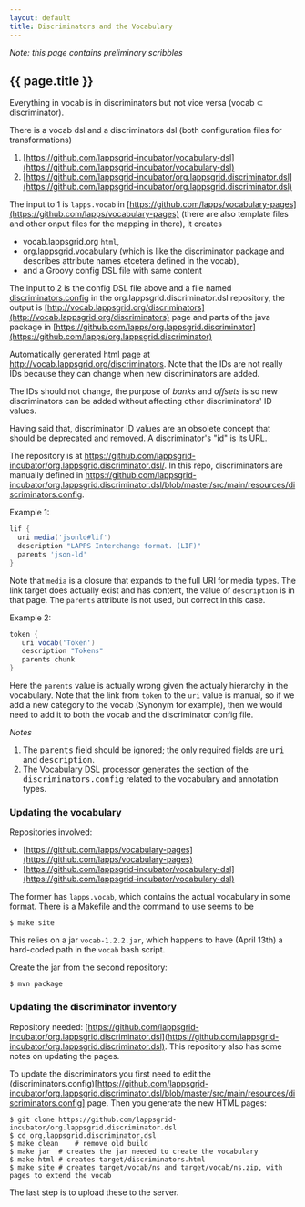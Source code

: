 ```yaml
---
layout: default
title: Discriminators and the Vocabulary
---
```


*Note: this page contains preliminary scribbles*

## {{ page.title }}

Everything in vocab is in discriminators but not vice versa (vocab ⊂ discriminator).

There is a vocab dsl and a discriminators dsl (both configuration files for transformations)

  1. [https://github.com/lappsgrid-incubator/vocabulary-dsl](https://github.com/lappsgrid-incubator/vocabulary-dsl)
  2. [https://github.com/lappsgrid-incubator/org.lappsgrid.discriminator.dsl](https://github.com/lappsgrid-incubator/org.lappsgrid.discriminator.dsl)

The input to 1 is `lapps.vocab` in [https://github.com/lapps/vocabulary-pages](https://github.com/lapps/vocabulary-pages) (there are also template files and other onput files for the mapping in there), it creates 

  - vocab.lappsgrid.org `html`, 
  - [org.lappsgrid.vocabulary](https://github.com/lapps/org.lappsgrid.vocabulary) (which is like the discriminator package and describes attribute names etcetera defined in the vocab), 
  - and a Groovy config DSL file with same content

The input to 2 is the config DSL file above and a file named [discriminators.config](https://github.com/lappsgrid-incubator/org.lappsgrid.discriminator.dsl/blob/master/src/main/resources/discriminators.config) in the org.lappsgrid.discriminator.dsl repository, the output is [http://vocab.lappsgrid.org/discriminators](http://vocab.lappsgrid.org/discriminators) page and parts of the java package in [https://github.com/lapps/org.lappsgrid.discriminator](https://github.com/lapps/org.lappsgrid.discriminator)

Automatically generated html page at http://vocab.lappsgrid.org/discriminators. Note that the IDs are not really IDs because they can change when new discriminators are added.

<div class='note'>
<p>The IDs should not change, the purpose of <i>banks</i> and <i>offsets</i> is so new discriminators can be added without affecting other discriminators' ID values.</p>
<p>Having said that, discriminator ID values are an obsolete concept that should be deprecated and removed.  A discriminator's "id" is its URL.</p>
</div>

The repository is at https://github.com/lappsgrid-incubator/org.lappsgrid.discriminator.dsl/. In this repo, discriminators are manually defined in https://github.com/lappsgrid-incubator/org.lappsgrid.discriminator.dsl/blob/master/src/main/resources/discriminators.config.

Example 1:

```groovy
lif {
  uri media('jsonld#lif')
  description "LAPPS Interchange format. (LIF)"
  parents 'json-ld'
}
```

Note that `media` is a closure that expands to the full URI for media types. The link target does actually exist and has content, the value of `description` is in that page. The `parents` attribute is not used, but correct in this case.

Example 2:

```groovy
token {
   uri vocab('Token')
   description "Tokens"
   parents chunk
}
```

Here the `parents` value is actually wrong given the actualy hierarchy in the vocabulary. Note that the link from `token` to the `uri` value is manual, so if we add a new category to the vocab (Synonym for example), then we would need to add it to both the vocab and the discriminator config file.

<div class="note">
<em>Notes</em><br/>
<ol>
<li>The <tt>parents</tt> field should be ignored; the only required fields are <tt>uri</tt> and <tt>description</tt>.</li>
<li>The Vocabulary DSL processor generates the section of the <tt>discriminators.config</tt> related to the vocabulary and annotation types.</li>
</ol>
</div>

### Updating the vocabulary

Repositories involved:

- [https://github.com/lapps/vocabulary-pages](https://github.com/lapps/vocabulary-pages)
- [https://github.com/lappsgrid-incubator/vocabulary-dsl](https://github.com/lappsgrid-incubator/vocabulary-dsl)

The former has `lapps.vocab`, which contains the actual vocabulary in some format. There is a Makefile and the command to use seems to be

```
$ make site
```

This relies on a jar `vocab-1.2.2.jar`, which happens to have (April 13th) a hard-coded path in the `vocab` bash script.

Create the jar from the second repository:

```
$ mvn package
```



### Updating the discriminator inventory

Repository needed: [https://github.com/lappsgrid-incubator/org.lappsgrid.discriminator.dsl](https://github.com/lappsgrid-incubator/org.lappsgrid.discriminator.dsl). This repository also has some notes on updating the pages.

To update the discriminators you first need to edit the (discriminators.config)[https://github.com/lappsgrid-incubator/org.lappsgrid.discriminator.dsl/blob/master/src/main/resources/discriminators.config] page. Then you generate the new HTML pages: 

```
$ git clone https://github.com/lappsgrid-incubator/org.lappsgrid.discriminator.dsl
$ cd org.lappsgrid.discriminator.dsl
$ make clean	# remove old build
$ make jar	# creates the jar needed to create the vocabulary
$ make html	# creates target/discriminators.html
$ make site	# creates target/vocab/ns and target/vocab/ns.zip, with pages to extend the vocab
```

The last step is to upload these to the server.
